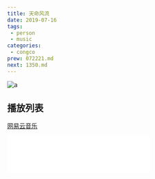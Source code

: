 ```yaml
---
title: 天命风流
date: 2019-07-16
tags:
 - person
 - music
categories:
 - congco
prew: 072221.md
next: 1350.md
---
```


![a](https://fastly.jsdelivr.net/gh/qbmzc/images/2021/202111230943537.png)

<!-- more -->

## 播放列表

[网易云音乐](https://music.163.com/#/user/home?id=100983702)

<iframe frameborder="no" border="0" marginwidth="0" marginheight="0" width=330 height=86 src="//music.163.com/outchain/player?type=2&id=28977420&auto=1&height=66"></iframe>